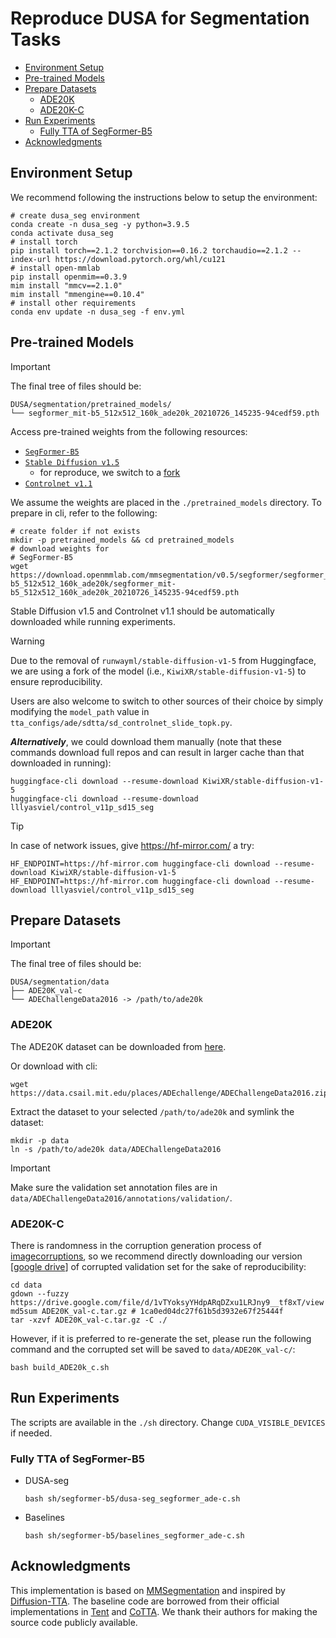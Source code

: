 # Reproduce DUSA for Segmentation Tasks

<!-- TOC -->

- [Environment Setup](#environment-setup)
- [Pre-trained Models](#pre-trained-models)
- [Prepare Datasets](#prepare-datasets)
  - [ADE20K](#ade20k)
  - [ADE20K-C](#ade20k-c)
- [Run Experiments](#run-experiments)
  - [Fully TTA of SegFormer-B5](#fully-tta-of-segformer-b5)
- [Acknowledgments](#acknowledgments)

<!-- /TOC -->

## Environment Setup

We recommend following the instructions below to setup the environment:

```shell
# create dusa_seg environment
conda create -n dusa_seg -y python=3.9.5
conda activate dusa_seg
# install torch
pip install torch==2.1.2 torchvision==0.16.2 torchaudio==2.1.2 --index-url https://download.pytorch.org/whl/cu121
# install open-mmlab
pip install openmim==0.3.9
mim install "mmcv==2.1.0"
mim install "mmengine==0.10.4"
# install other requirements
conda env update -n dusa_seg -f env.yml
```

## Pre-trained Models

> [!IMPORTANT]
> The final tree of files should be:
>
> ```text
> DUSA/segmentation/pretrained_models/
> └── segformer_mit-b5_512x512_160k_ade20k_20210726_145235-94cedf59.pth
> ```

Access pre-trained weights from the following resources:

- [`SegFormer-B5`](https://download.openmmlab.com/mmsegmentation/v0.5/segformer/segformer_mit-b5_512x512_160k_ade20k/segformer_mit-b5_512x512_160k_ade20k_20210726_145235-94cedf59.pth)
- [`Stable Diffusion v1.5`](https://huggingface.co/runwayml/stable-diffusion-v1-5)
  - for reproduce, we switch to a [fork](https://huggingface.co/KiwiXR/stable-diffusion-v1-5)
- [`Controlnet v1.1`](https://huggingface.co/lllyasviel/control_v11p_sd15_seg)

We assume the weights are placed in the `./pretrained_models` directory. To prepare in cli, refer to the following:

```shell
# create folder if not exists
mkdir -p pretrained_models && cd pretrained_models
# download weights for
# SegFormer-B5
wget https://download.openmmlab.com/mmsegmentation/v0.5/segformer/segformer_mit-b5_512x512_160k_ade20k/segformer_mit-b5_512x512_160k_ade20k_20210726_145235-94cedf59.pth
```

Stable Diffusion v1.5 and Controlnet v1.1 should be automatically downloaded while running experiments.

> [!WARNING]
> Due to the removal of `runwayml/stable-diffusion-v1-5` from Huggingface, we are using a fork of the model (i.e., `KiwiXR/stable-diffusion-v1-5`) to ensure reproducibility.
>
> Users are also welcome to switch to other sources of their choice by simply modifying the `model_path` value in `tta_configs/ade/sdtta/sd_controlnet_slide_topk.py`.

***Alternatively***, we could download them manually (note that these commands download full repos and can result in larger cache than that downloaded in running):

```shell
huggingface-cli download --resume-download KiwiXR/stable-diffusion-v1-5
huggingface-cli download --resume-download lllyasviel/control_v11p_sd15_seg
```

> [!TIP]
> In case of network issues, give <https://hf-mirror.com/> a try:
>
> ```shell
> HF_ENDPOINT=https://hf-mirror.com huggingface-cli download --resume-download KiwiXR/stable-diffusion-v1-5
> HF_ENDPOINT=https://hf-mirror.com huggingface-cli download --resume-download lllyasviel/control_v11p_sd15_seg
> ```

## Prepare Datasets

> [!IMPORTANT]
> The final tree of files should be:
>
> ```text
> DUSA/segmentation/data
> ├── ADE20K_val-c
> └── ADEChallengeData2016 -> /path/to/ade20k
> ```

### ADE20K

The ADE20K dataset can be downloaded from [here](https://data.csail.mit.edu/places/ADEchallenge/ADEChallengeData2016.zip).

Or download with cli:

```shell
wget https://data.csail.mit.edu/places/ADEchallenge/ADEChallengeData2016.zip
```

Extract the dataset to your selected `/path/to/ade20k` and symlink the dataset:

```shell
mkdir -p data
ln -s /path/to/ade20k data/ADEChallengeData2016
```

> [!IMPORTANT]
> Make sure the validation set annotation files are in `data/ADEChallengeData2016/annotations/validation/`.

### ADE20K-C

There is randomness in the corruption generation process of [imagecorruptions](https://github.com/bethgelab/imagecorruptions), so we recommend directly downloading our version [[google drive](https://drive.google.com/file/d/1vTYoksyYHdpARqDZxu1LRJny9__tf8xT/view)] of corrupted validation set for the sake of reproducibility:

```shell
cd data
gdown --fuzzy https://drive.google.com/file/d/1vTYoksyYHdpARqDZxu1LRJny9__tf8xT/view
md5sum ADE20K_val-c.tar.gz # 1ca0ed04dc27f61b5d3932e67f25444f
tar -xzvf ADE20K_val-c.tar.gz -C ./
```

However, if it is preferred to re-generate the set, please run the following command and the corrupted set will be saved to `data/ADE20K_val-c/`:

```shell
bash build_ADE20k_c.sh
```

## Run Experiments

The scripts are available in the `./sh` directory. Change `CUDA_VISIBLE_DEVICES` if needed.

### Fully TTA of SegFormer-B5

- DUSA-seg

  ```shell
  bash sh/segformer-b5/dusa-seg_segformer_ade-c.sh
  ```

- Baselines

  ```shell
  bash sh/segformer-b5/baselines_segformer_ade-c.sh
  ```

## Acknowledgments

This implementation is based on [MMSegmentation](https://github.com/open-mmlab/mmsegmentation) and inspired by [Diffusion-TTA](https://github.com/mihirp1998/Diffusion-TTA). The baseline code are borrowed from their official implementations in [Tent](https://github.com/DequanWang/tent) and [CoTTA](https://github.com/qinenergy/cotta). We thank their authors for making the source code publicly available.
